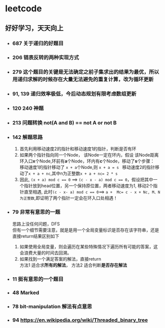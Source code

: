 # leetcode  
## 好好学习，天天向上  
* ### 687 关于递归的好题目  
* ### 206 链表反转的两种实现方式  
* ### 279 这个题目的关键是无法确定之前子集求出的结果为最优，所以用递归求解的时候存在大量无法避免的重复计算，改为循环更新  
* ### 91, 139 递归效率极低，今后动态规划有限考虑数组更新  

* ### 120 240 神题

* ### 213 问题转换 not(A and B) == not A or not B

* ### 142 解题思路  
    1. 首先利用移动速度2的指针和移动速度1的指针，判断是否有环  
    2. 如果两个指针指向同一个Node， 该Node一定在环内，假设 该Node距离环入口**x**个Node,环前有**a**个Node，环内有**c**个Node，移动了**s**个步骤：  
        移动速度1的指针移动了 ```x + a```个Node,则  ```x + a = s ```
        移动速度2的指针移动了```x + a + nc```,其中n为正整数```x + a + nc= 2 * s ```
    3. 因此, ```(x + a) mod c == 0``` ==> ```(c - x - a) mod c == 0```，假设把其中一个指针放到head位置，另一个保持原位置，两者移动速度为1, 移动2个指针直至相遇, 此时```(c - x- a) mod c == 0```==> ```a +  Mc= c - x + Nc, M、N 为正整数```,即证明了两个指针一定会在环入口处相遇！

* ### 79 非常有意思的一题  
    思路上没任何问题，DFS  
    但有一个细节需要注意，就是是用一个全局变量标识是否存在该字符串，还是直接return结果区别如下  
    1. 如果使用全局变量，则会遍历在某些特殊情况下遍历所有可能的答案，这会浪费大量的时间去回溯。  
    2. 如果找到一个满足答案的解法，直接return  
    方法1 适合求**所有的解法**， 方法2 适合判断**是否存在解法**

* ### 11 挺有意思的一个题目

* ### 48 Marked

* ### 78 bit-manipulation 解法有点意思

* ### 94 https://en.wikipedia.org/wiki/Threaded_binary_tree